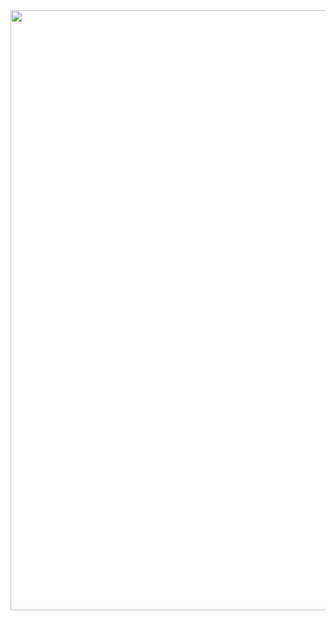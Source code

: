 <div>
  <a href="https://hagerabosheref.github.io/hagerabosheref/">
    <img src="https://github.com/hagerabosheref/hagerabosheref/blob/master/profile.gif" style="width:100vw">
  </a>
</div>
<div>


</div>
